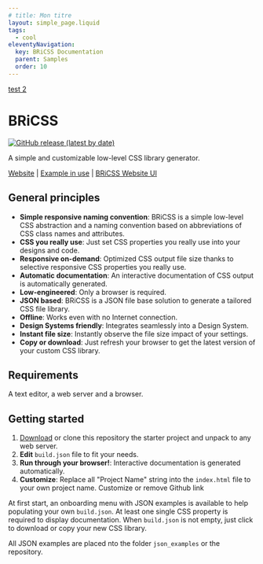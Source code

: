 ```yaml
---
# title: Mon titre
layout: simple_page.liquid
tags: 
  - cool
eleventyNavigation:
  key: BRiCSS Documentation
  parent: Samples
  order: 10
---
```

[test 2](content/examples/test2.md)

# BRiCSS

[![GitHub release (latest by date)](https://img.shields.io/github/v/release/ita-design-system/bricss?style=for-the-badge)](https://github.com/ita-design-system/briccs/releases)

A simple and customizable low-level CSS library generator.

[Website](https://ita-design-system.github.io/bricss/) | [Example in use](https://itautomotive-dev.github.io/marques-blanches-ui/) | [BRiCSS Website UI](https://ita-design-system.github.io/bricss-website-ui/)

## General principles

* **Simple responsive naming convention**: BRiCSS is a simple low-level CSS abstraction and a naming convention based on abbreviations of CSS class names and attributes.
* **CSS you really use**: Just set CSS properties you really use into your designs and code.
* **Responsive on-demand**: Optimized CSS output file size thanks to selective responsive CSS properties you really use.
* **Automatic documentation**: An interactive documentation of CSS output is automatically generated.
* **Low-engineered**: Only a browser is required.
* **JSON based**: BRiCSS is a JSON file base solution to generate a tailored CSS file library.
* **Offline**: Works even with no Internet connection.
* **Design Systems friendly**: Integrates seamlessly into a Design System.
* **Instant file size**: Instantly observe the file size impact of your settings.
* **Copy or download**: Just refresh your browser to get the latest version of your custom CSS library.

## Requirements

A text editor, a web server and a browser.

## Getting started

1. [Download](https://github.com/ita-design-system/bricss/archive/refs/heads/main.zip) or clone this repository the starter project and unpack to any web server.
2. **Edit** `build.json` file to fit your needs.
3. **Run through your browser!**: Interactive documentation is generated automatically. 
4. **Customize**: Replace all "Project Name" string into the `index.html` file to your own project name. Customize or remove Github link 

At first start, an onboarding menu with JSON examples is available to help populating your own `build.json`. At least one single CSS property is required to display documentation. When `build.json` is not empty, just click to download or copy your new CSS library.

All JSON examples are placed nto the folder `json_examples` or the repository.